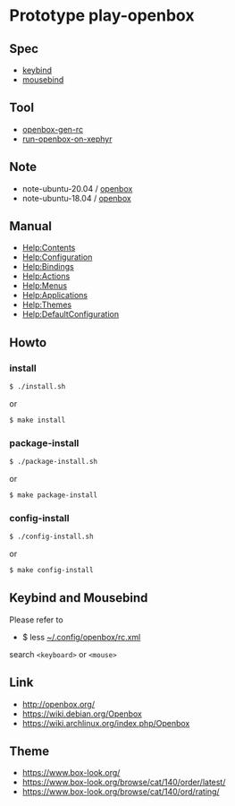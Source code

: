 
# Prototype play-openbox


## Spec

* [keybind](spec-keybind.md)
* [mousebind](spec-mousebind.md)


## Tool

* [openbox-gen-rc](config/openbox/openbox-gen-rc)
* [run-openbox-on-xephyr](../../tool/xephyr/develop-tool/run-openbox-on-xephyr/)


## Note

* note-ubuntu-20.04 / [openbox](https://samwhelp.github.io/note-ubuntu-20.04/read/subject/openbox/)
* note-ubuntu-18.04 / [openbox](https://samwhelp.github.io/note-ubuntu-18.04/read/subject/openbox/)


## Manual

* [Help:Contents](http://openbox.org/wiki/Help:Contents)
* [Help:Configuration](http://openbox.org/wiki/Help:Configuration)
* [Help:Bindings](http://openbox.org/wiki/Help:Bindings)
* [Help:Actions](http://openbox.org/wiki/Help:Actions)
* [Help:Menus](http://openbox.org/wiki/Help:Menus)
* [Help:Applications](http://openbox.org/wiki/Help:Applications)
* [Help:Themes](http://openbox.org/wiki/Help:Themes)
* [Help:DefaultConfiguration](http://openbox.org/wiki/Help:DefaultConfiguration)


## Howto


### install

``` sh
$ ./install.sh
```

or

``` sh
$ make install
```


### package-install

``` sh
$ ./package-install.sh
```

or

``` sh
$ make package-install
```


### config-install

``` sh
$ ./config-install.sh
```

or

``` sh
$ make config-install
```


## Keybind and Mousebind

Please refer to

* $ less [~/.config/openbox/rc.xml](config/openbox/rc.xml)

search `<keyboard>` or `<mouse>`


## Link

* http://openbox.org/
* https://wiki.debian.org/Openbox
* https://wiki.archlinux.org/index.php/Openbox


## Theme

* https://www.box-look.org/
* https://www.box-look.org/browse/cat/140/order/latest/
* https://www.box-look.org/browse/cat/140/ord/rating/
